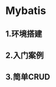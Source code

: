 # Mybatis 

## 1.环境搭建



































## 



## 2.入门案例

















## 











































## 3.简单CRUD